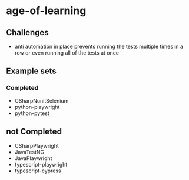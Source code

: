 # age-of-learning

## Challenges
* anti automation in place prevents running the tests multiple times in a row or even running all of the tests at once

## Example sets
### Completed
* CSharpNunitSelenium
* python-playwright
* python-pytest
## not Completed
* CSharpPlaywright
* JavaTestNG
* JavaPlaywright
* typescript-playwright
* typescript-cypress
